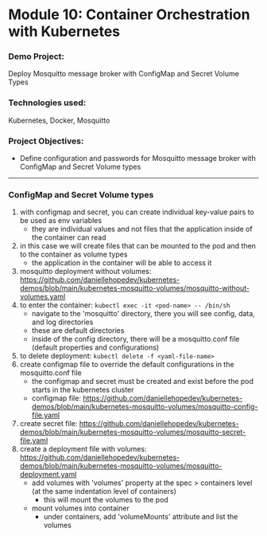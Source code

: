 # Module 10: Container Orchestration with Kubernetes

### Demo Project:
Deploy Mosquitto message broker with ConfigMap and Secret Volume Types

### Technologies used:
Kubernetes, Docker, Mosquitto

### Project Objectives:
- Define configuration and passwords for Mosquitto message broker with ConfigMap and Secret Volume types
---
### ConfigMap and Secret Volume types
1. with configmap and secret, you can create individual key-value pairs to be used as env variables
    - they are individual values and not files that the application inside of the container can read
2. in this case we will create files that can be mounted to the pod and then to the container as volume types
    - the application in the container will be able to access it
3. mosquitto deployment without volumes: https://github.com/daniellehopedev/kubernetes-demos/blob/main/kubernetes-mosquitto-volumes/mosquitto-without-volumes.yaml
4. to enter the container: `kubectl exec -it <pod-name> -- /bin/sh`
    - navigate to the 'mosquitto' directory, there you will see config, data, and log directories
    - these are default directories
    - inside of the config directory, there will be a mosquitto.conf file (default properties and configurations)
5. to delete deployment: `kubectl delete -f <yaml-file-name>`
6. create configmap file to override the default configurations in the mosquitto.conf file
    - the configmap and secret must be created and exist before the pod starts in the kubernetes cluster
    - configmap file: https://github.com/daniellehopedev/kubernetes-demos/blob/main/kubernetes-mosquitto-volumes/mosquitto-config-file.yaml
7. create secret file: https://github.com/daniellehopedev/kubernetes-demos/blob/main/kubernetes-mosquitto-volumes/mosquitto-secret-file.yaml
8. create a deployment file with volumes: https://github.com/daniellehopedev/kubernetes-demos/blob/main/kubernetes-mosquitto-volumes/mosquitto-deployment.yaml
    - add volumes with 'volumes' property at the spec > containers level (at the same indentation level of containers)
        - this will mount the volumes to the pod
    - mount volumes into container
        - under containers, add 'volumeMounts' attribute and list the volumes